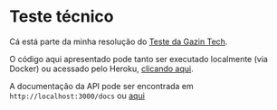 # Teste técnico
Cá está parte da minha resolução do [Teste da Gazin Tech](https://github.com/gazin-tech/Desafio-FullStack).

O código aqui apresentado pode tanto ser executado localmente (via Docker) ou acessado pelo Heroku, [clicando aqui](https://tranquil-brushlands-07600.herokuapp.com/).

A documentação da API pode ser encontrada em `http://localhost:3000/docs` ou [aqui](https://tranquil-brushlands-07600.herokuapp.com/docs)
